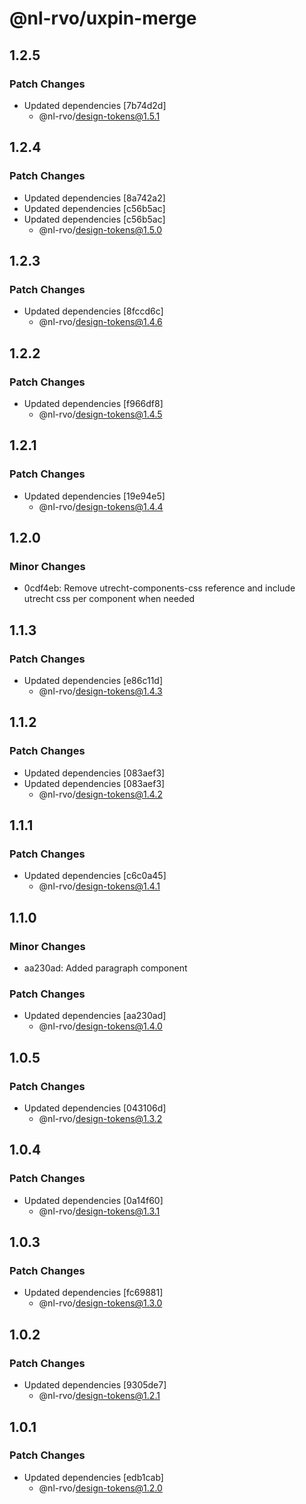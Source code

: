 # @nl-rvo/uxpin-merge

## 1.2.5

### Patch Changes

- Updated dependencies [7b74d2d]
  - @nl-rvo/design-tokens@1.5.1

## 1.2.4

### Patch Changes

- Updated dependencies [8a742a2]
- Updated dependencies [c56b5ac]
- Updated dependencies [c56b5ac]
  - @nl-rvo/design-tokens@1.5.0

## 1.2.3

### Patch Changes

- Updated dependencies [8fccd6c]
  - @nl-rvo/design-tokens@1.4.6

## 1.2.2

### Patch Changes

- Updated dependencies [f966df8]
  - @nl-rvo/design-tokens@1.4.5

## 1.2.1

### Patch Changes

- Updated dependencies [19e94e5]
  - @nl-rvo/design-tokens@1.4.4

## 1.2.0

### Minor Changes

- 0cdf4eb: Remove utrecht-components-css reference and include utrecht css per component when needed

## 1.1.3

### Patch Changes

- Updated dependencies [e86c11d]
  - @nl-rvo/design-tokens@1.4.3

## 1.1.2

### Patch Changes

- Updated dependencies [083aef3]
- Updated dependencies [083aef3]
  - @nl-rvo/design-tokens@1.4.2

## 1.1.1

### Patch Changes

- Updated dependencies [c6c0a45]
  - @nl-rvo/design-tokens@1.4.1

## 1.1.0

### Minor Changes

- aa230ad: Added paragraph component

### Patch Changes

- Updated dependencies [aa230ad]
  - @nl-rvo/design-tokens@1.4.0

## 1.0.5

### Patch Changes

- Updated dependencies [043106d]
  - @nl-rvo/design-tokens@1.3.2

## 1.0.4

### Patch Changes

- Updated dependencies [0a14f60]
  - @nl-rvo/design-tokens@1.3.1

## 1.0.3

### Patch Changes

- Updated dependencies [fc69881]
  - @nl-rvo/design-tokens@1.3.0

## 1.0.2

### Patch Changes

- Updated dependencies [9305de7]
  - @nl-rvo/design-tokens@1.2.1

## 1.0.1

### Patch Changes

- Updated dependencies [edb1cab]
  - @nl-rvo/design-tokens@1.2.0
